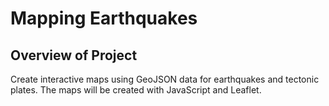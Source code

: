 # Mapping Earthquakes

## Overview of Project

Create interactive maps using GeoJSON data for earthquakes and tectonic plates. The maps will be created with JavaScript and Leaflet.

